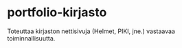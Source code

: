 # portfolio-kirjasto
Toteuttaa kirjaston nettisivuja (Helmet, PIKI, jne.) vastaavaa toiminnallisuutta.
